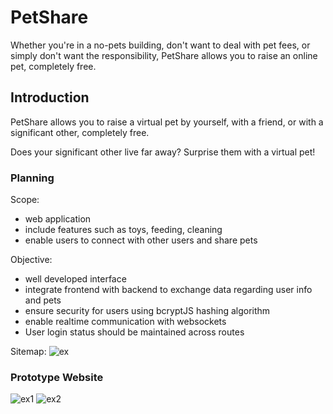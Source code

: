 # PetShare

Whether you're in a no-pets building, don't want to deal with pet fees, or simply don't want the responsibility, PetShare allows you to raise an online pet, completely free.

## Introduction

PetShare allows you to raise a virtual pet by yourself, with a friend, or with a significant other, completely free.

Does your significant other live far away? Surprise them with a virtual pet!


### Planning

Scope: 
- web application
- include features such as toys, feeding, cleaning
- enable users to connect with other users and share pets

Objective:
- well developed interface
- integrate frontend with backend to exchange data regarding user info and pets
- ensure security for users using bcryptJS hashing algorithm
- enable realtime communication with websockets
- User login status should be maintained across routes

Sitemap:
![ex](https://cdn.glitch.global/dcb52c92-9cfa-4586-a1f5-7105f686edb4/Screenshot%202024-04-08%20at%2011.36.15%20AM.png?v=1712590598893)

### Prototype Website

![ex1](https://cdn.glitch.global/dcb52c92-9cfa-4586-a1f5-7105f686edb4/Screenshot%202024-04-10%20at%204.25.32%20PM.png?v=1712780789109)
![ex2](https://cdn.glitch.global/dcb52c92-9cfa-4586-a1f5-7105f686edb4/Screenshot%202024-04-10%20at%204.25.40%20PM.png?v=1712780792056)


